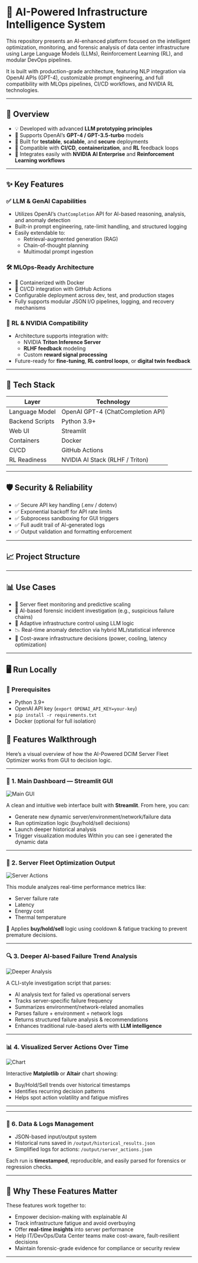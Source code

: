 # 🧠 AI-Powered Infrastructure Intelligence System

This repository presents an AI-enhanced platform focused on the intelligent optimization, monitoring, and forensic analysis of data center infrastructure using Large Language Models (LLMs), Reinforcement Learning (RL), and modular DevOps pipelines.

It is built with production-grade architecture, featuring NLP integration via OpenAI APIs (GPT-4), customizable prompt engineering, and full compatibility with MLOps pipelines, CI/CD workflows, and NVIDIA RL technologies.

---

## 🚀 Overview

- 💡 Developed with advanced **LLM prototyping principles**
- 🧠 Supports OpenAI’s **GPT-4 / GPT-3.5-turbo** models
- 🧪 Built for **testable**, **scalable**, and **secure** deployments
- 🔁 Compatible with **CI/CD**, **containerization**, and **RL** feedback loops
- 🧊 Integrates easily with **NVIDIA AI Enterprise** and **Reinforcement Learning workflows**

---

## ✨ Key Features

### ✅ LLM & GenAI Capabilities

- Utilizes OpenAI’s `ChatCompletion` API for AI-based reasoning, analysis, and anomaly detection
- Built-in prompt engineering, rate-limit handling, and structured logging
- Easily extendable to:
  - Retrieval-augmented generation (RAG)
  - Chain-of-thought planning
  - Multimodal prompt ingestion

### 🛠️ MLOps-Ready Architecture

- 🐳 Containerized with Docker
- 🔁 CI/CD integration with GitHub Actions
- Configurable deployment across dev, test, and production stages
- Fully supports modular JSON I/O pipelines, logging, and recovery mechanisms

### 🔬 RL & NVIDIA Compatibility

- Architecture supports integration with:
  - NVIDIA **Triton Inference Server**
  - **RLHF feedback** modeling
  - Custom **reward signal processing**
- Future-ready for **fine-tuning**, **RL control loops**, or **digital twin feedback**

---

## 🧩 Tech Stack

| Layer              | Technology                          |
|-------------------|--------------------------------------|
| Language Model     | OpenAI GPT-4 (ChatCompletion API)   |
| Backend Scripts    | Python 3.9+                          |
| Web UI             | Streamlit                           |
| Containers         | Docker                              |
| CI/CD              | GitHub Actions                      |
| RL Readiness       | NVIDIA AI Stack (RLHF / Triton)     |

---

## 🛡️ Security & Reliability

- ✅ Secure API key handling (.env / dotenv)
- ✅ Exponential backoff for API rate limits
- ✅ Subprocess sandboxing for GUI triggers
- ✅ Full audit trail of AI-generated logs
- ✅ Output validation and formatting enforcement

---

## 📈 Project Structure



---

## 📊 Use Cases

- 📡 Server fleet monitoring and predictive scaling
- 🔐 AI-based forensic incident investigation (e.g., suspicious failure chains)
- 🧠 Adaptive infrastructure control using LLM logic
- 📉 Real-time anomaly detection via hybrid ML/statistical inference
- 💸 Cost-aware infrastructure decisions (power, cooling, latency optimization)

---

## 🖥️ Run Locally

### 🔧 Prerequisites

- Python 3.9+
- OpenAI API key (`export OPENAI_API_KEY=your-key`)
- `pip install -r requirements.txt`
- Docker (optional for full isolation)



## 🚀 Features Walkthrough

Here’s a visual overview of how the AI-Powered DCIM Server Fleet Optimizer works from GUI to decision logic.

---

### 🧭 1. Main Dashboard — Streamlit GUI
![Main GUI](screenshots/generateSS)


A clean and intuitive web interface built with **Streamlit**. From here, you can:
- Generate new dynamic server/environment/network/failure data
- Run optimization logic (buy/hold/sell decisions)
- Launch deeper historical analysis
- Trigger visualization modules
Within you can see i generated the dynamic data

---

### 🔁 2. Server Fleet Optimization Output
![Server Actions](screenshots/runOptimizeSS.png)

This module analyzes real-time performance metrics like:
- Server failure rate
- Latency
- Energy cost
- Thermal temperature

🧠 Applies **buy/hold/sell** logic using cooldown & fatigue tracking to prevent premature decisions.

---
### 🔍 3. Deeper AI-based Failure Trend Analysis
![Deeper Analysis](screenshots/deepFailInvestSS.png)

A CLI-style investigation script that parses:
- AI analysis text for failed vs operational servers
- Tracks server-specific failure frequency
- Summarizes environment/network-related anomalies
- Parses failure + environment + network logs
- Returns structured failure analysis & recommendations
- Enhances traditional rule-based alerts with **LLM intelligence**

---

### 📊 4. Visualized Server Actions Over Time
![Chart](screenshots/chartVisuals.png)

Interactive **Matplotlib** or **Altair** chart showing:
- Buy/Hold/Sell trends over historical timestamps
- Identifies recurring decision patterns
- Helps spot action volatility and fatigue misfires

---

---

### 📁 6. Data & Logs Management
- JSON-based input/output system
- Historical runs saved in `/output/historical_results.json`
- Simplified logs for actions: `/output/server_actions.json`

Each run is **timestamped**, reproducible, and easily parsed for forensics or regression checks.

---

## 🎯 Why These Features Matter

These features work together to:
- Empower decision-making with explainable AI
- Track infrastructure fatigue and avoid overbuying
- Offer **real-time insights** into server performance
- Help IT/DevOps/Data Center teams make cost-aware, fault-resilient decisions
- Maintain forensic-grade evidence for compliance or security review

---

